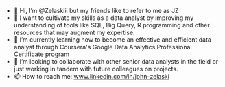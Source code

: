 - 👋 Hi, I’m @Zelaskiii but my friends like to refer to me as JZ
- 👀 I want to cultivate my skills as a data analyst by improving my understanding of tools like SQL, Big Query, R programming and other resources that may augment my expertise.
- 🌱 I’m currently learning how to become an effective and efficient data analyst through Coursera's Google Data Analytics Professional Certificate program
- 💞️ I’m looking to collaborate with other senior data analysts in the field or just working in tandem with future colleagues on projects.
- 📫 How to reach me: www.linkedin.com/in/john-zelaski

<!---
Zelaskiii/Zelaskiii is a ✨ special ✨ repository because its `README.md` (this file) appears on your GitHub profile.
You can click the Preview link to take a look at your changes.
--->
